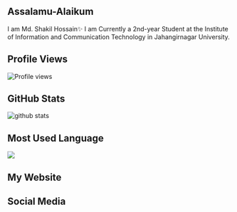 ## Assalamu-Alaikum
I am Md. Shakil Hossain✨
I am Currently a 2nd-year Student at the Institute of Information and Communication Technology in Jahangirnagar University. 

## Profile Views
![Profile views](https://gpvc.arturio.dev/shakiliitju)
## GitHub Stats

![github stats](https://github-readme-stats.vercel.app/api?username=shakiliitju&show_icons=true&theme=radica)
          
## Most Used Language

<img src="https://github-readme-stats.vercel.app/api/top-langs/?username=shakiliitju&theme=buefy&layout=compact" />

## My Website 

## Social Media



